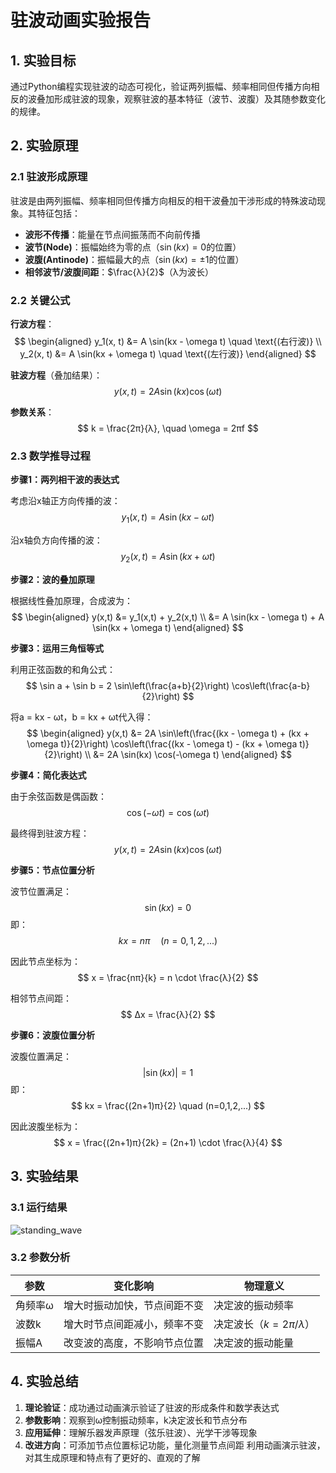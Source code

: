 # 驻波动画实验报告

## 1. 实验目标
通过Python编程实现驻波的动态可视化，验证两列振幅、频率相同但传播方向相反的波叠加形成驻波的现象，观察驻波的基本特征（波节、波腹）及其随参数变化的规律。

## 2. 实验原理

### 2.1 驻波形成原理
驻波是由两列振幅、频率相同但传播方向相反的相干波叠加干涉形成的特殊波动现象。其特征包括：

- **波形不传播**：能量在节点间振荡而不向前传播
- **波节(Node)**：振幅始终为零的点（$\sin(kx)=0$的位置）
- **波腹(Antinode)**：振幅最大的点（$\sin(kx)=\pm1$的位置）
- **相邻波节/波腹间距**：$\frac{λ}{2}$（λ为波长）

### 2.2 关键公式

**行波方程**：
$$
\begin{aligned}
y_1(x, t) &= A \sin(kx - \omega t) \quad \text{(右行波)} \\
y_2(x, t) &= A \sin(kx + \omega t) \quad \text{(左行波)}
\end{aligned}
$$

**驻波方程**（叠加结果）：
$$
y(x,t) = 2A\sin(kx)\cos(\omega t)
$$

**参数关系**：
$$
k = \frac{2π}{λ}, \quad \omega = 2πf
$$
### 2.3 数学推导过程

**步骤1：两列相干波的表达式**

考虑沿x轴正方向传播的波：
$$ y_1(x,t) = A \sin(kx - \omega t) $$

沿x轴负方向传播的波：
$$ y_2(x,t) = A \sin(kx + \omega t) $$

**步骤2：波的叠加原理**

根据线性叠加原理，合成波为：
$$
\begin{aligned}
y(x,t) &= y_1(x,t) + y_2(x,t) \\
&= A \sin(kx - \omega t) + A \sin(kx + \omega t)
\end{aligned}
$$

**步骤3：运用三角恒等式**

利用正弦函数的和角公式：
$$ \sin a + \sin b = 2 \sin\left(\frac{a+b}{2}\right) \cos\left(\frac{a-b}{2}\right) $$

将a = kx - ωt，b = kx + ωt代入得：
$$
\begin{aligned}
y(x,t) &= 2A \sin\left(\frac{(kx - \omega t) + (kx + \omega t)}{2}\right) \cos\left(\frac{(kx - \omega t) - (kx + \omega t)}{2}\right) \\
&= 2A \sin(kx) \cos(-\omega t)
\end{aligned}
$$

**步骤4：简化表达式**

由于余弦函数是偶函数：
$$ \cos(-\omega t) = \cos(\omega t) $$

最终得到驻波方程：
$$ y(x,t) = 2A \sin(kx) \cos(\omega t) $$

**步骤5：节点位置分析**

波节位置满足：
$$ \sin(kx) = 0 $$
即：
$$ kx = nπ \quad (n=0,1,2,...) $$

因此节点坐标为：
$$ x = \frac{nπ}{k} = n \cdot \frac{λ}{2} $$

相邻节点间距：
$$ Δx = \frac{λ}{2} $$

**步骤6：波腹位置分析**

波腹位置满足：
$$ |\sin(kx)| = 1 $$
即：
$$ kx = \frac{(2n+1)π}{2} \quad (n=0,1,2,...) $$

因此波腹坐标为：
$$ x = \frac{(2n+1)π}{2k} = (2n+1) \cdot \frac{λ}{4} $$
## 3. 实验结果

### 3.1 运行结果
![standing_wave](https://github.com/user-attachments/assets/25c73e05-a141-4370-91e7-8e6168eb59df)


### 3.2 参数分析

| 参数    | 变化影响                          | 物理意义                 |
|---------|-----------------------------------|--------------------------|
| 角频率ω | 增大时振动加快，节点间距不变      | 决定波的振动频率         |
| 波数k   | 增大时节点间距减小，频率不变      | 决定波长（$k=2π/λ$）     |
| 振幅A   | 改变波的高度，不影响节点位置      | 决定波的振动能量         |

## 4. 实验总结

1. **理论验证**：成功通过动画演示验证了驻波的形成条件和数学表达式
2. **参数影响**：观察到ω控制振动频率，k决定波长和节点分布
3. **应用延伸**：理解乐器发声原理（弦乐驻波）、光学干涉等现象
4. **改进方向**：可添加节点位置标记功能，量化测量节点间距
利用动画演示驻波，对其生成原理和特点有了更好的、直观的了解
